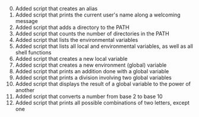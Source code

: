 <ol start="0">
<li>Added script that creates an alias</li>
<li>Added script that prints the current user's name along a welcoming message</li>
<li>Added script that adds a directory to the PATH</li>
<li>Added script that counts the number of directories in the PATH</li>
<li>Added script that lists the environmental variables</li>
<li>Added script that lists all local and environmental variables, as well as all shell functions</li>
<li>Added script that creates a new local variable</li>
<li>Added script that creates a new environment (global) variable</li>
<li>Added script that prints an addition done with a global variable</li>
<li>Added script that prints a division involving two global variables</li>
<li>Added script that displays the result of a global variable to the power of another</li>
<li>Added script that converts a number from base 2 to base 10</li>
<li>Added script that prints all possible combinations of two letters, except one</li>

</ol>
